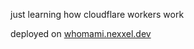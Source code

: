 just learning how cloudflare workers work

deployed on [whomami.nexxel.dev](https://whoami.nexxel.dev)
